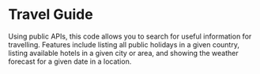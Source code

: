 # Travel Guide

Using public APIs, this code allows you to search for useful information for travelling. Features include listing all public holidays in a given country, listing available hotels in a given city or area, and showing the weather forecast for a given date in a location.
